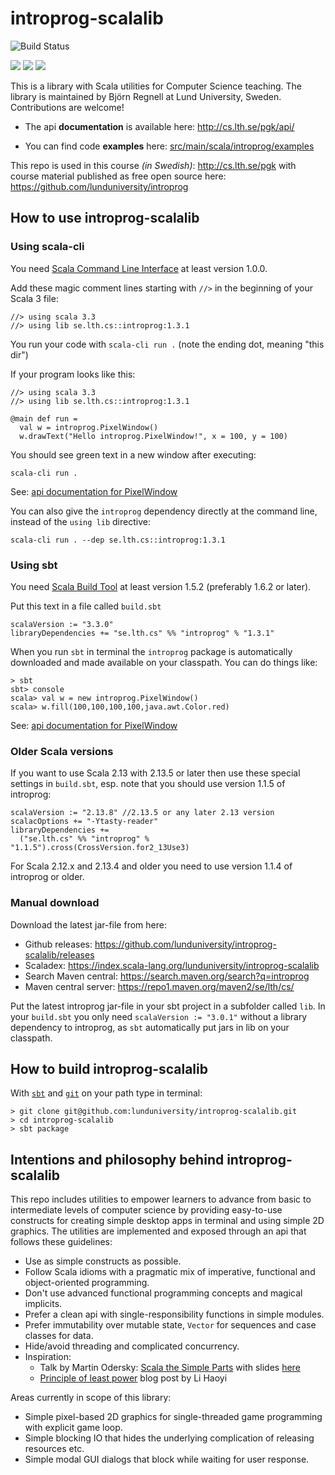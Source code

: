 # introprog-scalalib

![Build Status](https://github.com/lunduniversity/introprog-scalalib/actions/workflows/main.yml/badge.svg)

[<img src="https://img.shields.io/maven-central/v/se.lth.cs/introprog_3.svg?label=latest%20release%20for%20Scala%203">](http://search.maven.org/#search%7Cga%7C1%7Cg%3Ase.lth.cs%20a%3Aintroprog_3)  [<img src="https://img.shields.io/maven-central/v/se.lth.cs/introprog_2.13.svg?label=latest%20release%20for%20Scala%20%202.13">](http://search.maven.org/#search%7Cga%7C1%7Cg%3Ase.lth.cs%20a%3Aintroprog_2.13)  [<img src="https://img.shields.io/maven-central/v/se.lth.cs/introprog_2.12.svg?label=latest%20release%20for%20Scala%20%202.12">](http://search.maven.org/#search%7Cga%7C1%7Cg%3Ase.lth.cs%20a%3Aintroprog_2.12)

This is a library with Scala utilities for Computer Science teaching. The library is maintained by Björn Regnell at Lund University, Sweden. Contributions are welcome!

* The api **documentation** is available here: http://cs.lth.se/pgk/api/

* You can find code **examples** here: [src/main/scala/introprog/examples](https://github.com/lunduniversity/introprog-scalalib/tree/master/src/main/scala/introprog/examples)

This repo is used in this course *(in Swedish)*: http://cs.lth.se/pgk with course material published as free open source here: https://github.com/lunduniversity/introprog


## How to use introprog-scalalib

### Using scala-cli

You need [Scala Command Line Interface](https://scala-cli.virtuslab.org/install) at least version 1.0.0.

Add these magic comment lines starting with `//>` in the beginning of your Scala 3 file: 

```
//> using scala 3.3
//> using lib se.lth.cs::introprog:1.3.1
```

You run your code with `scala-cli run .` (note the ending dot, meaning "this dir")

If your program looks like this:

```
//> using scala 3.3
//> using lib se.lth.cs::introprog:1.3.1

@main def run = 
  val w = introprog.PixelWindow()
  w.drawText("Hello introprog.PixelWindow!", x = 100, y = 100)
```
You should see green text in a new window after executing:
```
scala-cli run .
```
See: [api documentation for PixelWindow](https://fileadmin.cs.lth.se/pgk/api/api/introprog/PixelWindow.html)

You can also give the `introprog` dependency directly at the command line, instead of the `using lib` directive:
```
scala-cli run . --dep se.lth.cs::introprog:1.3.1
```

### Using sbt

You need [Scala Build Tool](https://www.scala-sbt.org/download.html) at least version 1.5.2 (preferably 1.6.2 or later). 

Put this text in a file called `build.sbt`
```
scalaVersion := "3.3.0"
libraryDependencies += "se.lth.cs" %% "introprog" % "1.3.1"
```

When you run `sbt` in terminal the `introprog` package is automatically downloaded and made available on your classpath.
You can do things like:
```
> sbt
sbt> console
scala> val w = new introprog.PixelWindow()
scala> w.fill(100,100,100,100,java.awt.Color.red)
```
See: [api documentation for PixelWindow](https://fileadmin.cs.lth.se/pgk/api/api/introprog/PixelWindow.html)
### Older Scala versions

If you want to use Scala 2.13 with 2.13.5 or later then use these special settings in `build.sbt`, esp. note that you should use version 1.1.5 of introprog: 
```
scalaVersion := "2.13.8" //2.13.5 or any later 2.13 version
scalacOptions += "-Ytasty-reader"
libraryDependencies += 
  ("se.lth.cs" %% "introprog" % "1.1.5").cross(CrossVersion.for2_13Use3)
```

For Scala 2.12.x and 2.13.4 and older you need to use version 1.1.4 of introprog or older. 


### Manual download

Download the latest jar-file from here: 
* Github releases: https://github.com/lunduniversity/introprog-scalalib/releases
* Scaladex: https://index.scala-lang.org/lunduniversity/introprog-scalalib
* Search Maven central: https://search.maven.org/search?q=introprog
* Maven central server: https://repo1.maven.org/maven2/se/lth/cs/

Put the latest introprog jar-file in your sbt project in a subfolder called `lib`.  In your `build.sbt` you only need `scalaVersion := "3.0.1"` without a library dependency to introprog, as `sbt` automatically put jars in lib on your classpath.

## How to build introprog-scalalib

With [`sbt`](https://www.scala-sbt.org/download.html) and [`git`](https://git-scm.com/downloads) on your path type in terminal:
```
> git clone git@github.com:lunduniversity/introprog-scalalib.git
> cd introprog-scalalib
> sbt package
```

## Intentions and philosophy behind introprog-scalalib

This repo includes utilities to empower learners to advance from basic to intermediate levels of computer science by providing easy-to-use constructs for creating simple desktop apps in terminal and using simple 2D graphics. The utilities are implemented and exposed through an api that follows these guidelines:

* Use as simple constructs as possible.
* Follow Scala idioms with a pragmatic mix of imperative, functional and object-oriented programming.
* Don't use advanced functional programming concepts and magical implicits.
* Prefer a clean api with single-responsibility functions in simple modules.
* Prefer immutability over mutable state, `Vector` for sequences and case classes for data.
* Hide/avoid threading and complicated concurrency.
* Inspiration:
  - Talk by Martin Odersky: [Scala the Simple Parts](https://www.youtube.com/watch?v=ecekSCX3B4Q) with slides [here](https://www.slideshare.net/Odersky/scala-the-simple-parts)
  - [Principle of least power](http://www.lihaoyi.com/post/StrategicScalaStylePrincipleofLeastPower.html) blog post by Li Haoyi

Areas currently in scope of this library:

* Simple pixel-based 2D graphics for single-threaded game programming with explicit game loop.
* Simple blocking IO that hides the underlying complication of releasing resources etc.
* Simple modal GUI dialogs that block while waiting for user response.
